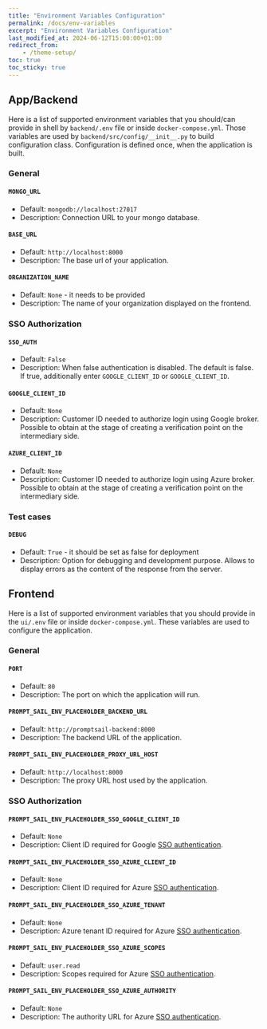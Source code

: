 ```yaml
---
title: "Environment Variables Configuration"
permalink: /docs/env-variables
excerpt: "Environment Variables Configuration"
last_modified_at: 2024-06-12T15:00:00+01:00
redirect_from:
    - /theme-setup/
toc: true
toc_sticky: true
---
```


## App/Backend

Here is a list of supported environment variables that you should/can provide in shell by `backend/.env` file or inside `docker-compose.yml`.
Those variables are used by `backend/src/config/__init__.py` to build configuration class. Configuration is defined once, when the application is built.

### General

#### `MONGO_URL`

-   Default: `mongodb://localhost:27017`
-   Description: Connection URL to your mongo database.

#### `BASE_URL`

-   Default: `http://localhost:8000`
-   Description: The base url of your application.

#### `ORGANIZATION_NAME`

-   Default: `None` - it needs to be provided
-   Description: The name of your organization displayed on the frontend.


### SSO Authorization

#### `SSO_AUTH`

-   Default: `False`
-   Description: When false authentication is disabled. The default is false. If true, additionally enter `GOOGLE_CLIENT_ID` or `GOOGLE_CLIENT_ID`.

#### `GOOGLE_CLIENT_ID`

-   Default: `None`
-   Description: Customer ID needed to authorize login using Google broker. Possible to obtain at the stage of creating a verification point on the intermediary side.

#### `AZURE_CLIENT_ID`

-   Default: `None`
-   Description: Customer ID needed to authorize login using Azure broker. Possible to obtain at the stage of creating a verification point on the intermediary side.

### Test cases

#### `DEBUG`

-   Default: `True` - it should be set as false for deployment
-   Description: Option for debugging and development purpose. Allows to display errors as the content of the response from the server.

## Frontend

Here is a list of supported environment variables that you should provide in the `ui/.env` file or inside `docker-compose.yml`. These variables are used to configure the application.

### General

#### `PORT`

-   Default: `80`
-   Description: The port on which the application will run.

#### `PROMPT_SAIL_ENV_PLACEHOLDER_BACKEND_URL`

-   Default: `http://promptsail-backend:8000`
-   Description: The backend URL of the application.

#### `PROMPT_SAIL_ENV_PLACEHOLDER_PROXY_URL_HOST`

-   Default: `http://localhost:8000`
-   Description: The proxy URL host used by the application.

### SSO Authorization

#### `PROMPT_SAIL_ENV_PLACEHOLDER_SSO_GOOGLE_CLIENT_ID`

-   Default: `None`
-   Description: Client ID required for Google [SSO authentication](/docs/sso-configuration/#sso-google-configuration).

#### `PROMPT_SAIL_ENV_PLACEHOLDER_SSO_AZURE_CLIENT_ID`

-   Default: `None`
-   Description: Client ID required for Azure [SSO authentication](/docs/sso-configuration/#sso-microsoft-azure-configuration).

#### `PROMPT_SAIL_ENV_PLACEHOLDER_SSO_AZURE_TENANT`

-   Default: `None`
-   Description: Azure tenant ID required for Azure [SSO authentication](/docs/sso-configuration/#sso-microsoft-azure-configuration).

#### `PROMPT_SAIL_ENV_PLACEHOLDER_SSO_AZURE_SCOPES`

-   Default: `user.read`
-   Description: Scopes required for Azure [SSO authentication](/docs/sso-configuration/#sso-microsoft-azure-configuration).

#### `PROMPT_SAIL_ENV_PLACEHOLDER_SSO_AZURE_AUTHORITY`

-   Default: `None`
-   Description: The authority URL for Azure [SSO authentication](/docs/sso-configuration/#sso-microsoft-azure-configuration).
